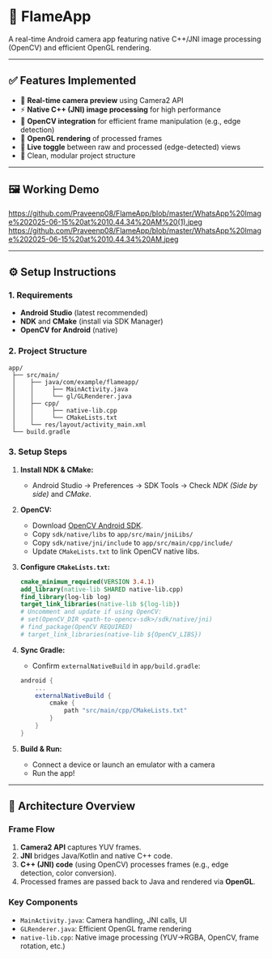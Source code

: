 # 🚀 FlameApp
 
 A real-time Android camera app featuring native C++/JNI image processing (OpenCV) and efficient OpenGL rendering.
 
 ---
 
 ## ✅ Features Implemented
 
 - 📸 **Real-time camera preview** using Camera2 API
 - ⚡ **Native C++ (JNI) image processing** for high performance
 - 🧊 **OpenCV integration** for efficient frame manipulation (e.g., edge detection)
 - 🎨 **OpenGL rendering** of processed frames
 - 🔄 **Live toggle** between raw and processed (edge-detected) views
 - 🧩 Clean, modular project structure
 
 ---
 
 ## 🖼️ Working Demo
 
 https://github.com/Praveenp08/FlameApp/blob/master/WhatsApp%20Image%202025-06-15%20at%2010.44.34%20AM%20(1).jpeg
https://github.com/Praveenp08/FlameApp/blob/master/WhatsApp%20Image%202025-06-15%20at%2010.44.34%20AM.jpeg
 
 ---
 
 ## ⚙️ Setup Instructions
 
 ### 1. Requirements
 
 - **Android Studio** (latest recommended)
 - **NDK** and **CMake** (install via SDK Manager)
 - **OpenCV for Android** (native)
 
 ### 2. Project Structure
 
 ```
 app/
  ├── src/main/
  │    ├── java/com/example/flameapp/
  │    │     ├── MainActivity.java
  │    │     └── gl/GLRenderer.java
  │    ├── cpp/
  │    │     ├── native-lib.cpp
  │    │     └── CMakeLists.txt
  │    └── res/layout/activity_main.xml
  └── build.gradle
 ```
 
 ### 3. Setup Steps
 
 1. **Install NDK & CMake:**  
    - Android Studio → Preferences → SDK Tools → Check _NDK (Side by side)_ and _CMake_.
 
 2. **OpenCV:**
    - Download [OpenCV Android SDK](https://opencv.org/releases/).
    - Copy `sdk/native/libs` to `app/src/main/jniLibs/`
    - Copy `sdk/native/jni/include` to `app/src/main/cpp/include/`
    - Update `CMakeLists.txt` to link OpenCV native libs.
 
 3. **Configure `CMakeLists.txt`:**
     ```cmake
     cmake_minimum_required(VERSION 3.4.1)
     add_library(native-lib SHARED native-lib.cpp)
     find_library(log-lib log)
     target_link_libraries(native-lib ${log-lib})
     # Uncomment and update if using OpenCV:
     # set(OpenCV_DIR <path-to-opencv-sdk>/sdk/native/jni)
     # find_package(OpenCV REQUIRED)
     # target_link_libraries(native-lib ${OpenCV_LIBS})
     ```
 
 4. **Sync Gradle:**  
    - Confirm `externalNativeBuild` in `app/build.gradle`:
     ```gradle
     android {
         ...
         externalNativeBuild {
             cmake {
                 path "src/main/cpp/CMakeLists.txt"
             }
         }
     }
     ```
 
 5. **Build & Run:**  
    - Connect a device or launch an emulator with a camera
    - Run the app!
 
 ---
 
 ## 🧠 Architecture Overview
 
 ### Frame Flow
 
 1. **Camera2 API** captures YUV frames.
 2. **JNI** bridges Java/Kotlin and native C++ code.
 3. **C++ (JNI) code** (using OpenCV) processes frames (e.g., edge detection, color conversion).
 4. Processed frames are passed back to Java and rendered via **OpenGL**.
 
 ### Key Components
 
 - `MainActivity.java`: Camera handling, JNI calls, UI
 - `GLRenderer.java`: Efficient OpenGL frame rendering
 - `native-lib.cpp`: Native image processing (YUV→RGBA, OpenCV, frame rotation, etc.)
